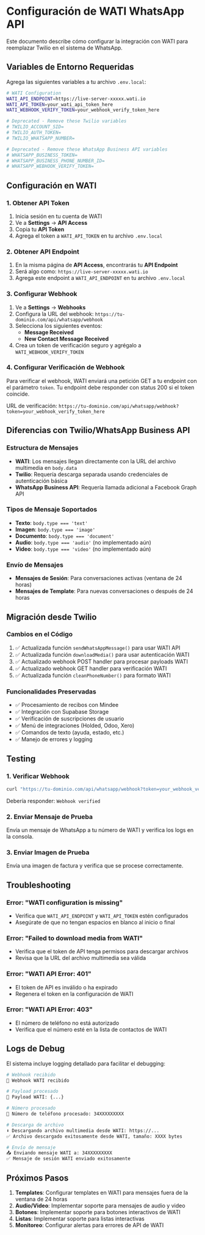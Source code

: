# Configuración de WATI WhatsApp API

Este documento describe cómo configurar la integración con WATI para reemplazar Twilio en el sistema de WhatsApp.

## Variables de Entorno Requeridas

Agrega las siguientes variables a tu archivo `.env.local`:

```bash
# WATI Configuration
WATI_API_ENDPOINT=https://live-server-xxxxx.wati.io
WATI_API_TOKEN=your_wati_api_token_here
WATI_WEBHOOK_VERIFY_TOKEN=your_webhook_verify_token_here

# Deprecated - Remove these Twilio variables
# TWILIO_ACCOUNT_SID=
# TWILIO_AUTH_TOKEN=
# TWILIO_WHATSAPP_NUMBER=

# Deprecated - Remove these WhatsApp Business API variables  
# WHATSAPP_BUSINESS_TOKEN=
# WHATSAPP_BUSINESS_PHONE_NUMBER_ID=
# WHATSAPP_WEBHOOK_VERIFY_TOKEN=
```

## Configuración en WATI

### 1. Obtener API Token
1. Inicia sesión en tu cuenta de WATI
2. Ve a **Settings** → **API Access**
3. Copia tu **API Token**
4. Agrega el token a `WATI_API_TOKEN` en tu archivo `.env.local`

### 2. Obtener API Endpoint
1. En la misma página de **API Access**, encontrarás tu **API Endpoint**
2. Será algo como: `https://live-server-xxxxx.wati.io`
3. Agrega este endpoint a `WATI_API_ENDPOINT` en tu archivo `.env.local`

### 3. Configurar Webhook
1. Ve a **Settings** → **Webhooks**
2. Configura la URL del webhook: `https://tu-dominio.com/api/whatsapp/webhook`
3. Selecciona los siguientes eventos:
   - **Message Received**
   - **New Contact Message Received**
4. Crea un token de verificación seguro y agrégalo a `WATI_WEBHOOK_VERIFY_TOKEN`

### 4. Configurar Verificación de Webhook
Para verificar el webhook, WATI enviará una petición GET a tu endpoint con el parámetro `token`.
Tu endpoint debe responder con status 200 si el token coincide.

URL de verificación: `https://tu-dominio.com/api/whatsapp/webhook?token=your_webhook_verify_token_here`

## Diferencias con Twilio/WhatsApp Business API

### Estructura de Mensajes
- **WATI**: Los mensajes llegan directamente con la URL del archivo multimedia en `body.data`
- **Twilio**: Requería descarga separada usando credenciales de autenticación básica
- **WhatsApp Business API**: Requería llamada adicional a Facebook Graph API

### Tipos de Mensaje Soportados
- **Texto**: `body.type === 'text'`
- **Imagen**: `body.type === 'image'`
- **Documento**: `body.type === 'document'`
- **Audio**: `body.type === 'audio'` (no implementado aún)
- **Video**: `body.type === 'video'` (no implementado aún)

### Envío de Mensajes
- **Mensajes de Sesión**: Para conversaciones activas (ventana de 24 horas)
- **Mensajes de Template**: Para nuevas conversaciones o después de 24 horas

## Migración desde Twilio

### Cambios en el Código
1. ✅ Actualizada función `sendWhatsAppMessage()` para usar WATI API
2. ✅ Actualizada función `downloadMedia()` para usar autenticación WATI
3. ✅ Actualizado webhook POST handler para procesar payloads WATI
4. ✅ Actualizado webhook GET handler para verificación WATI
5. ✅ Actualizada función `cleanPhoneNumber()` para formato WATI

### Funcionalidades Preservadas
- ✅ Procesamiento de recibos con Mindee
- ✅ Integración con Supabase Storage
- ✅ Verificación de suscripciones de usuario
- ✅ Menú de integraciones (Holded, Odoo, Xero)
- ✅ Comandos de texto (ayuda, estado, etc.)
- ✅ Manejo de errores y logging

## Testing

### 1. Verificar Webhook
```bash
curl "https://tu-dominio.com/api/whatsapp/webhook?token=your_webhook_verify_token_here"
```
Debería responder: `Webhook verified`

### 2. Enviar Mensaje de Prueba
Envía un mensaje de WhatsApp a tu número de WATI y verifica los logs en la consola.

### 3. Enviar Imagen de Prueba
Envía una imagen de factura y verifica que se procese correctamente.

## Troubleshooting

### Error: "WATI configuration is missing"
- Verifica que `WATI_API_ENDPOINT` y `WATI_API_TOKEN` estén configurados
- Asegúrate de que no tengan espacios en blanco al inicio o final

### Error: "Failed to download media from WATI"
- Verifica que el token de API tenga permisos para descargar archivos
- Revisa que la URL del archivo multimedia sea válida

### Error: "WATI API Error: 401"
- El token de API es inválido o ha expirado
- Regenera el token en la configuración de WATI

### Error: "WATI API Error: 403"
- El número de teléfono no está autorizado
- Verifica que el número esté en la lista de contactos de WATI

## Logs de Debug

El sistema incluye logging detallado para facilitar el debugging:

```bash
# Webhook recibido
📨 Webhook WATI recibido

# Payload procesado
📝 Payload WATI: {...}

# Número procesado
📱 Número de teléfono procesado: 34XXXXXXXXX

# Descarga de archivo
⬇️ Descargando archivo multimedia desde WATI: https://...
✅ Archivo descargado exitosamente desde WATI, tamaño: XXXX bytes

# Envío de mensaje
📤 Enviando mensaje WATI a: 34XXXXXXXXX
✅ Mensaje de sesión WATI enviado exitosamente
```

## Próximos Pasos

1. **Templates**: Configurar templates en WATI para mensajes fuera de la ventana de 24 horas
2. **Audio/Video**: Implementar soporte para mensajes de audio y video
3. **Botones**: Implementar soporte para botones interactivos de WATI
4. **Listas**: Implementar soporte para listas interactivas
5. **Monitoreo**: Configurar alertas para errores de API de WATI
